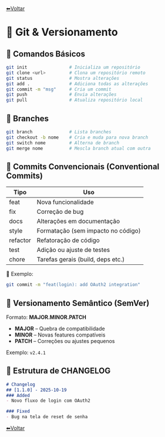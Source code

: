 [⬅Voltar](../../readme.md)  

# 🧭 Git & Versionamento 

## 🔹 Comandos Básicos
```bash
git init                # Inicializa um repositório
git clone <url>         # Clona um repositório remoto
git status              # Mostra alterações
git add .               # Adiciona todas as alterações
git commit -m "msg"     # Cria um commit
git push                # Envia alterações
git pull                # Atualiza repositório local
```

## 🔹 Branches
```bash
git branch              # Lista branches
git checkout -b nome    # Cria e muda para nova branch
git switch nome         # Alterna de branch
git merge nome          # Mescla branch atual com outra
```

## 🔹 Commits Convencionais (Conventional Commits)
| Tipo | Uso |
|------|-----|
| feat | Nova funcionalidade |
| fix | Correção de bug |
| docs | Alterações em documentação |
| style | Formatação (sem impacto no código) |
| refactor | Refatoração de código |
| test | Adição ou ajuste de testes |
| chore | Tarefas gerais (build, deps etc.) |

📝 Exemplo:  
```bash
git commit -m "feat(login): add OAuth2 integration"
```

## 🔹 Versionamento Semântico (SemVer)
Formato: **MAJOR.MINOR.PATCH**
- **MAJOR** – Quebra de compatibilidade
- **MINOR** – Novas features compatíveis
- **PATCH** – Correções ou ajustes pequenos

Exemplo: `v2.4.1`

## 🔹 Estrutura de CHANGELOG
```markdown
# Changelog
## [1.1.0] - 2025-10-19
### Added
- Novo fluxo de login com OAuth2

### Fixed
- Bug na tela de reset de senha
```

[⬅Voltar](../../readme.md)